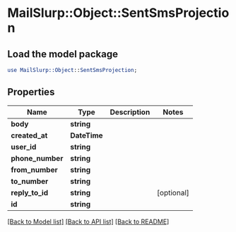 # MailSlurp::Object::SentSmsProjection

## Load the model package
```perl
use MailSlurp::Object::SentSmsProjection;
```

## Properties
Name | Type | Description | Notes
------------ | ------------- | ------------- | -------------
**body** | **string** |  | 
**created_at** | **DateTime** |  | 
**user_id** | **string** |  | 
**phone_number** | **string** |  | 
**from_number** | **string** |  | 
**to_number** | **string** |  | 
**reply_to_id** | **string** |  | [optional] 
**id** | **string** |  | 

[[Back to Model list]](../README#documentation-for-models) [[Back to API list]](../README#documentation-for-api-endpoints) [[Back to README]](../README)


